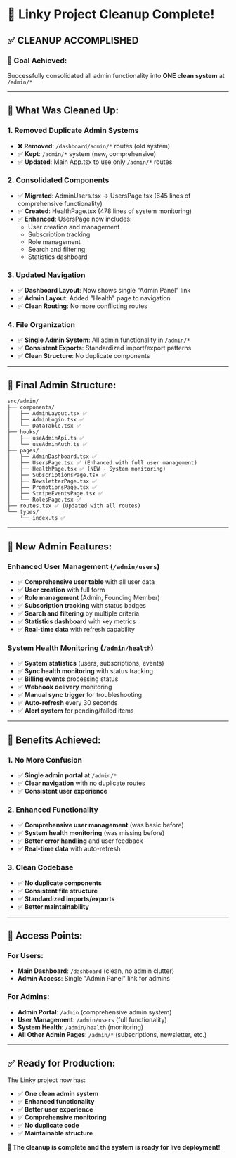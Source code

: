 # 🎉 Linky Project Cleanup Complete!

## ✅ **CLEANUP ACCOMPLISHED**

### **🎯 Goal Achieved:**
Successfully consolidated all admin functionality into **ONE clean system** at `/admin/*`

---

## **🧹 What Was Cleaned Up:**

### **1. Removed Duplicate Admin Systems**
- ❌ **Removed**: `/dashboard/admin/*` routes (old system)
- ✅ **Kept**: `/admin/*` system (new, comprehensive)
- ✅ **Updated**: Main App.tsx to use only `/admin/*` routes

### **2. Consolidated Components**
- ✅ **Migrated**: AdminUsers.tsx → UsersPage.tsx (645 lines of comprehensive functionality)
- ✅ **Created**: HealthPage.tsx (478 lines of system monitoring)
- ✅ **Enhanced**: UsersPage now includes:
  - User creation and management
  - Subscription tracking
  - Role management
  - Search and filtering
  - Statistics dashboard

### **3. Updated Navigation**
- ✅ **Dashboard Layout**: Now shows single "Admin Panel" link
- ✅ **Admin Layout**: Added "Health" page to navigation
- ✅ **Clean Routing**: No more conflicting routes

### **4. File Organization**
- ✅ **Single Admin System**: All admin functionality in `/admin/*`
- ✅ **Consistent Exports**: Standardized import/export patterns
- ✅ **Clean Structure**: No duplicate components

---

## **📁 Final Admin Structure:**

```
src/admin/
├── components/
│   ├── AdminLayout.tsx ✅
│   ├── AdminLogin.tsx ✅
│   └── DataTable.tsx ✅
├── hooks/
│   ├── useAdminApi.ts ✅
│   └── useAdminAuth.ts ✅
├── pages/
│   ├── AdminDashboard.tsx ✅
│   ├── UsersPage.tsx ✅ (Enhanced with full user management)
│   ├── HealthPage.tsx ✅ (NEW - System monitoring)
│   ├── SubscriptionsPage.tsx ✅
│   ├── NewsletterPage.tsx ✅
│   ├── PromotionsPage.tsx ✅
│   ├── StripeEventsPage.tsx ✅
│   └── RolesPage.tsx ✅
├── routes.tsx ✅ (Updated with all routes)
└── types/
    └── index.ts ✅
```

---

## **🚀 New Admin Features:**

### **Enhanced User Management (`/admin/users`)**
- ✅ **Comprehensive user table** with all user data
- ✅ **User creation** with full form
- ✅ **Role management** (Admin, Founding Member)
- ✅ **Subscription tracking** with status badges
- ✅ **Search and filtering** by multiple criteria
- ✅ **Statistics dashboard** with key metrics
- ✅ **Real-time data** with refresh capability

### **System Health Monitoring (`/admin/health`)**
- ✅ **System statistics** (users, subscriptions, events)
- ✅ **Sync health monitoring** with status tracking
- ✅ **Billing events** processing status
- ✅ **Webhook delivery** monitoring
- ✅ **Manual sync trigger** for troubleshooting
- ✅ **Auto-refresh** every 30 seconds
- ✅ **Alert system** for pending/failed items

---

## **🎯 Benefits Achieved:**

### **1. No More Confusion**
- ✅ **Single admin portal** at `/admin/*`
- ✅ **Clear navigation** with no duplicate routes
- ✅ **Consistent user experience**

### **2. Enhanced Functionality**
- ✅ **Comprehensive user management** (was basic before)
- ✅ **System health monitoring** (was missing before)
- ✅ **Better error handling** and user feedback
- ✅ **Real-time data** with auto-refresh

### **3. Clean Codebase**
- ✅ **No duplicate components**
- ✅ **Consistent file structure**
- ✅ **Standardized imports/exports**
- ✅ **Better maintainability**

---

## **🔗 Access Points:**

### **For Users:**
- **Main Dashboard**: `/dashboard` (clean, no admin clutter)
- **Admin Access**: Single "Admin Panel" link for admins

### **For Admins:**
- **Admin Portal**: `/admin` (comprehensive admin system)
- **User Management**: `/admin/users` (full functionality)
- **System Health**: `/admin/health` (monitoring)
- **All Other Admin Pages**: `/admin/*` (subscriptions, newsletter, etc.)

---

## **✅ Ready for Production:**

The Linky project now has:
- ✅ **One clean admin system**
- ✅ **Enhanced functionality**
- ✅ **Better user experience**
- ✅ **Comprehensive monitoring**
- ✅ **No duplicate code**
- ✅ **Maintainable structure**

**🎉 The cleanup is complete and the system is ready for live deployment!** 